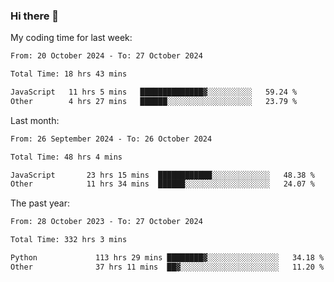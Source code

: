 ### Hi there 👋

My coding time for last week:

<!--START_SECTION:week-->

```txt
From: 20 October 2024 - To: 27 October 2024

Total Time: 18 hrs 43 mins

JavaScript   11 hrs 5 mins   ██████████████▓░░░░░░░░░░   59.24 %
Other        4 hrs 27 mins   ██████░░░░░░░░░░░░░░░░░░░   23.79 %
```

<!--END_SECTION:week-->

Last month:

<!--START_SECTION:month-->

```txt
From: 26 September 2024 - To: 26 October 2024

Total Time: 48 hrs 4 mins

JavaScript       23 hrs 15 mins  ████████████░░░░░░░░░░░░░   48.38 %
Other            11 hrs 34 mins  ██████░░░░░░░░░░░░░░░░░░░   24.07 %
```

<!--END_SECTION:month-->

The past year:

<!--START_SECTION:year-->

```txt
From: 28 October 2023 - To: 27 October 2024

Total Time: 332 hrs 3 mins

Python             113 hrs 29 mins ████████▓░░░░░░░░░░░░░░░░   34.18 %
Other              37 hrs 11 mins  ██▓░░░░░░░░░░░░░░░░░░░░░░   11.20 %
```

<!--END_SECTION:year-->
